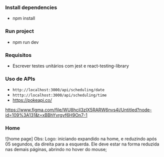 ### Install dependencies
- npm install

### Run project
- npm run dev

### Requisitos
- Escrever testes unitários com jest e react-testing-library

### Uso de APIs
- `http://localhost:3000/api/scheduling/date`
- `htttp://localhost:3000/api/scheduling/time`
- https://pokeapi.co/

https://www.figma.com/file/WU8hciI3zIX5RARW6nvs4i/Untitled?node-id=109%3A131&t=xBBhYvrgvf6H9On7-1

### Home
![home page]
Obs: Logo: iniciando expandido na home, e reduzindo após 05 segundos, da direita para a esquerda. Ele deve estar na forma reduzida nas demais páginas, abrindo no hover do mouse;